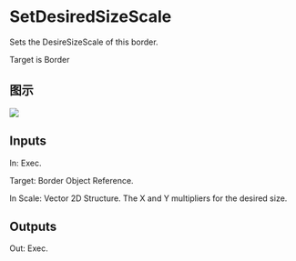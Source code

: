 # SetDesiredSizeScale

Sets the DesireSizeScale of this border.

Target is Border

## 图示

![]($-20221218-17545302.png)

## Inputs

In: Exec.

Target: Border Object Reference.

In Scale: Vector 2D Structure. The X and Y multipliers for the desired size.  

## Outputs

Out: Exec.


